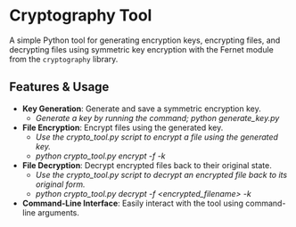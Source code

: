 # Cryptography Tool

A simple Python tool for generating encryption keys, encrypting files, and decrypting files using symmetric key encryption with the Fernet module from the `cryptography` library.

## Features & Usage

- **Key Generation**: Generate and save a symmetric encryption key.
    - *Generate a key by running the command; python generate_key.py*
- **File Encryption**: Encrypt files using the generated key.
    - *Use the crypto_tool.py script to encrypt a file using the generated key.*
    - *python crypto_tool.py encrypt -f <filename> -k <keyfile>*
- **File Decryption**: Decrypt encrypted files back to their original state.
    - *Use the crypto_tool.py script to decrypt an encrypted file back to its original form.*
    - *python crypto_tool.py decrypt -f <encrypted_filename> -k <keyfile>*
- **Command-Line Interface**: Easily interact with the tool using command-line arguments.
